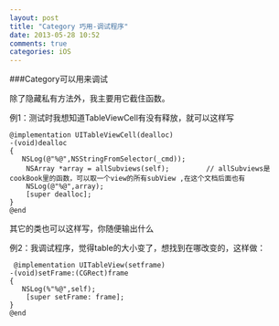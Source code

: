 ```yaml
---
layout: post
title: "Category 巧用-调试程序"
date: 2013-05-28 10:52
comments: true
categories: iOS
---
```


###Category可以用来调试

除了隐藏私有方法外，我主要用它截住函数。 


例1：测试时我想知道TableViewCell有没有释放，就可以这样写 


```
@implementation UITableViewCell(dealloc) 
-(void)dealloc 
{ 
   NSLog(@"%@",NSStringFromSelector(_cmd)); 
    NSArray *array = allSubviews(self); 		// allSubviews是cookBook里的函数，可以取一个view的所有subView ,在这个文档后面也有
    NSLog(@"%@",array); 
    [super dealloc]; 
}
@end 
```


其它的类也可以这样写，你随便输出什么 



例2：我调试程序，觉得table的大小变了，想找到在哪改变的，这样做：


```
 @implementation UITableView(setframe) 
-(void)setFrame:(CGRect)frame 
{ 
   NSLog(%"%@",self); 
    [super setFrame: frame]; 
} 
@end
``` 

